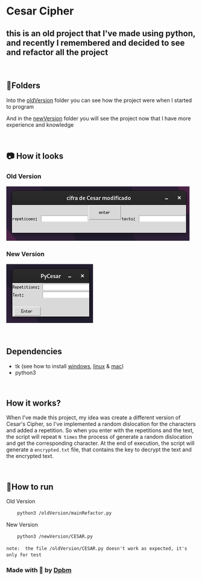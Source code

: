 # Cesar Cipher

## this is an old project that I've made using python, and recently I remembered and decided to see and refactor all the project

<br />


## 📁Folders

Into the [oldVersion](/oldVersion/) folder you can see how the project were when I started to program

And in the [newVersion](/newVersion/) folder you will see the project now that I have more experience and knowledge

<br />



## 📷 How it looks

### Old Version

![Display old version](/assets/display%20cesar%20cipher.png)


### New Version
![Display new version](/assets/display%20new%20version.png)

<br />


## Dependencies

- tk (see how to install [windows](https://www.geeksforgeeks.org/how-to-install-tkinter-in-windows/), [linux](https://www.geeksforgeeks.org/how-to-install-tkinter-on-linux/) & [mac](https://www.geeksforgeeks.org/how-to-install-tkinter-on-macos/))
- python3


<br />


## How it works?

When I've made this project, my idea was create a different version of Cesar's Cipher, so I've implemented a random dislocation for the characters and added a repetition. So when you enter with the repetitions and the text, the script will repeat `N times` the process of generate a random dislocation and get the corresponding character. At the end of execution, the script will generate a `encrypted.txt` file, that contains the key to decrypt the text and the encrypted text.

<br />


## 🏃How to run


Old Version
```bash
    python3 /oldVersion/mainRefactor.py
```

New Version
```bash
    python3 /newVersion/CESAR.py
```

`note:  the file /oldVersion/CESAR.py doesn't work as expected, it's only for test`

### Made with 🥰 by [Dpbm](https://github.com/Dpbm)